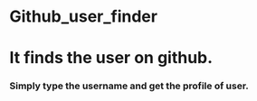 # Github_user_finder

<h1>It finds the user on github.</h1>
<h3>Simply type the username and get the profile of user.</h3>
